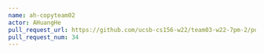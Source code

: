 ```yaml
---
name: ah-copyteam02
actor: AHuangHe
pull_request_url: https://github.com/ucsb-cs156-w22/team03-w22-7pm-2/pull/34
pull_request_num: 34
---
```

